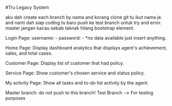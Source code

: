 #Tru Legacy System

aku dah create each branch by nama and korang clone git tu ikut nama je. and nanti dah siap coding tu baru push ke test branch untuk try and error. master jangan kacau sebab taknak hilang bootstrap element.

Login Page: 
username: -
password: -
*no data available just insert anything.

Home Page: 
Display dashboard analytics that displays agent's achievement, sales, and total cases.

Customer Page:
Display list of customer that had policy.

Service Page:
Show customer's chosen service and status policy.

My activity Page:
Show all tasks and to-do list activity by the agent.

Master branch: do not push to this branch!
Test Branch --> For testing purposes
